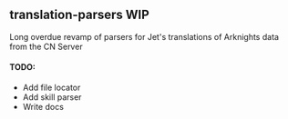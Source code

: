 ## translation-parsers WIP
Long overdue revamp of parsers for Jet's translations of Arknights data from the CN Server<br>
#### TODO:
- Add file locator
- Add skill parser
- Write docs
